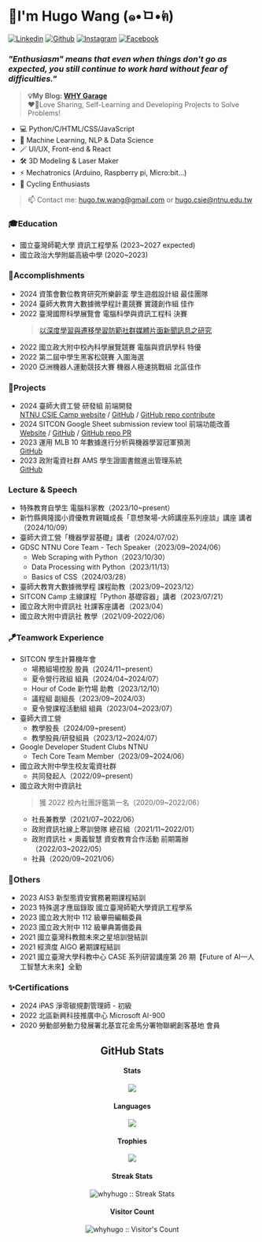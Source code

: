 # 👋I'm Hugo Wang (๑•̀ㅁ•́ฅ)

[![Linkedin](https://img.shields.io/badge/Hugo_Wang-0077B5.svg?logo=linkedin&logoColor=white&style=for-the-badge)](https://www.linkedin.com/in/whyhugo/)
[![Github](https://img.shields.io/badge/whyhugo-100000.svg?logo=github&logoColor=white&style=for-the-badge)](https://github.com/whyhugo)
[![Instagram](https://img.shields.io/badge/whyhugo.tw-E4405F.svg?logo=instagram&logoColor=white&style=for-the-badge)](https://www.instagram.com/whyhugo.tw/)
[![Facebook](https://img.shields.io/badge/whyhugo-1877F2.svg?logo=facebook&logoColor=white&style=for-the-badge)](https://www.facebook.com/whyhugo/)

### *"Enthusiasm" means that even when things don't go as expected, you still continue to work hard without fear of difficulties."*
> **💡My Blog: [WHY Garage](https://whyhugo.github.io)**<br>
> ❤️‍🔥Love Sharing, Self-Learning and Developing Projects to Solve Problems!

+ 💻 Python/C/HTML/CSS/JavaScript
+ 🧠 Machine Learning, NLP & Data Science
+ 🪄 UI/UX, Front-end & React
+ 🛠️ 3D Modeling & Laser Maker
+ ⚡ Mechatronics (Arduino, Raspberry pi, Micro:bit...)
+ 🚴 Cycling Enthusiasts 
> 📫 Contact me: hugo.tw.wang@gmail.com or hugo.csie@ntnu.edu.tw

### 🎓Education
+ 國立臺灣師範大學 資訊工程學系 (2023~2027 expected)
+ 國立政治大學附屬高級中學 (2020~2023)

### 🏅Accomplishments
+ 2024 資策會數位教育研究所樂齡盃 學生遊戲設計組 最佳團隊
+ 2024 臺師大教育大數據微學程計畫競賽 實踐創作組 佳作
+ 2022 臺灣國際科學展覽會 電腦科學與資訊工程科 決賽
  > [以深度學習與遷移學習防範社群媒體片面新聞訊息之研究](https://www.ntsec.edu.tw/science/detail.aspx?a=21&cat=19270&sid=19394)
+ 2022 國立政大附中校內科學展覽競賽 電腦與資訊學科 特優
+ 2022 第二屆中學生黑客松競賽 入圍海選
+ 2020 亞洲機器人運動競技大賽 機器人極速挑戰組 北區佳作

### 🧩Projects
+ 2024 臺師大資工營 研發組 前端開發 <br>[NTNU CSIE Camp website](https://camp.csie.cool/) / [GitHub](https://github.com/CSIE-Camp/Camp_website_2024) / [GitHub repo contribute](https://github.com/CSIE-Camp/Camp_website_2024/graphs/contributors)
+ 2024 SITCON Google Sheet submission review tool 前端功能改善 <br>[Website](https://sitcon.org/submission-review/) / [GitHub](https://github.com/sitcon-tw/submission-review) / [GitHub repo PR](https://github.com/sitcon-tw/submission-review/pull/5)
+ 2023 運用 MLB 10 年數據進行分析與機器學習冠軍預測 <br>[GitHub](https://github.com/whyhugo/Data-Analysis-in-Sports)
+ 2023 政附電資社群 AMS 學生證圖書館進出管理系統 <br>[GitHub](https://github.com/ahsnccu-cim/lib-AMS)

### Lecture & Speech
+ 特殊教育自學生 電腦科家教（2023/10~present）
+ 新竹縣興隆國小資優教育親職成長「意想聚場-大師講座系列座談」講座 講者（2024/10/09）
+ 臺師大資工營「機器學習基礎」講者（2024/07/02）
+ GDSC NTNU Core Team - Tech Speaker（2023/09~2024/06）
  + Web Scraping with Python（2023/10/30）
  + Data Processing with Python（2023/11/13）
  + Basics of CSS（2024/03/28）
+ 臺師大教育大數據微學程 課程助教（2023/09~2023/12）
+ SITCON Camp 主線課程「Python 基礎容器」講者（2023/07/21）
+ 國立政大附中資訊社 社課客座講者（2023/04）
+ 國立政大附中資訊社 教學（2021/09-2022/06）

### 🪁Teamwork Experience
+ SITCON 學生計算機年會
  + 場務組場控股 股員（2024/11~present）
  + 夏令營行政組 組員（2024/04~2024/07）
  + Hour of Code 新竹場 助教（2023/12/10）
  + 議程組 副組長（2023/09~2024/03）
  + 夏令營課程活動組 組員（2023/04~2023/07）
+ 臺師大資工營
  + 教學股長（2024/09~present）
  + 教學股員/研發組員（2023/12~2024/07）
+ Google Developer Student Clubs NTNU
  + Tech Core Team Member（2023/09~2024/06）
+ 國立政大附中學生校友電資社群
  + 共同發起人（2022/09~present）
+ 國立政大附中資訊社
  > 獲 2022 校內社團評鑑第一名（2020/09~2022/06）  
  + 社長兼教學（2021/07~2022/06）
  + 政附資訊社線上寒訓營隊 總召組（2021/11~2022/01）
  + 政附資訊社 × 奧義智慧 資安教育合作活動 前期籌辦（2022/03~2022/05）
  + 社員（2020/09~2021/06）

### 🎯Others
+ 2023 AIS3 新型態資安實務暑期課程結訓
+ 2023 特殊選才應屆錄取 國立臺灣師範大學資訊工程學系
+ 2023 國立政大附中 112 級畢冊編輯委員
+ 2023 國立政大附中 112 級畢典籌備委員
+ 2021 國立臺灣科教館未來之星培訓營結訓
+ 2021 經濟度 AIGO 暑期課程結訓
+ 2021 國立臺灣大學科教中心 CASE 系列研習講座第 26 期【Future of AI—人工智慧大未來】全勤 

### ✨Certifications
+ 2024 iPAS 淨零碳規劃管理師 - 初級
+ 2022 北區新興科技推廣中心 Microsoft AI-900
+ 2020 勞動部勞動力發展署北基宜花金馬分署物聯網創客基地 會員

<!--
[![GitHub - Language Stats-Dark](https://github-readme-stats.vercel.app/api/top-langs/?username=whyhugo&layout=compact&langs_count=4&cache_seconds=7200&card_height=300&theme=chartreuse-dark#gh-dark-mode-only)](https://github.com/whyhugo/github-readme-stats#gh-dark-mode-only) [![GitHub Stats-Dark](https://github-readme-stats.vercel.app/api?username=whyhugo&show_icons=true&count_private=true&cache_seconds=7200&card_width=400&theme=chartreuse-dark#gh-dark-mode-only)](https://github.com/whyhugo/github-readme-stats#gh-dark-mode-only)


[![GitHub - Language Stats-Light](https://github-readme-stats.vercel.app/api/top-langs/?username=whyhugo&layout=compact&langs_count=4&cache_seconds=7200&card_height=300&theme=buefy#gh-light-mode-only)](https://github.com/whyhugo/github-readme-stats#gh-light-mode-only) [![GitHub Stats-Light](https://github-readme-stats.vercel.app/api?username=whyhugo&show_icons=true&count_private=true&cache_seconds=7200&card_width=400&card_width=500&theme=buefy#gh-light-mode-only)](https://github.com/whyhugo/github-readme-stats#gh-light-mode-only)


[![trophy](https://github-profile-trophy.vercel.app/?username=whyhugo&theme=chartreuse-dark&column=4&margin-w=15&margin-h=15)](https://github.com/whyhugo/github-profile-trophy)-->

<h2 align="center">GitHub Stats</h1>

<h4 align="center">Stats</h4>
<p align="center"> 
  <img src="https://github-readme-stats.vercel.app/api?username=whyhugo&show_icons=true&count_private=true&cache_seconds=7200&card_width=400&theme=gruvbox">
</p>

<h4 align="center">Languages</h4>
<p align="center"> 
  <img src="https://github-readme-stats.vercel.app/api/top-langs/?username=whyhugo&layout=compact&langs_count=4&cache_seconds=7200&card_height=300&theme=gruvbox">
</p>

<h4 align="center">Trophies</h4>
<p align="center"> 
  <img src="https://github-profile-trophy.vercel.app/?username=whyhugo&theme=gruvbox&column=4&margin-w=15&margin-h=15">
</p>

<h4 align="center">Streak Stats</h4>
<p align="center"><img src="https://streak-stats.demolab.com/?user=whyhugo&theme=gruvbox" alt="whyhugo :: Streak Stats" /></p>

<h4 align="center">Visitor Count</h4>
<p align="center"><img src="https://profile-counter.glitch.me/{whyhugo}/count.svg" alt="whyhugo :: Visitor's Count" /></p>
